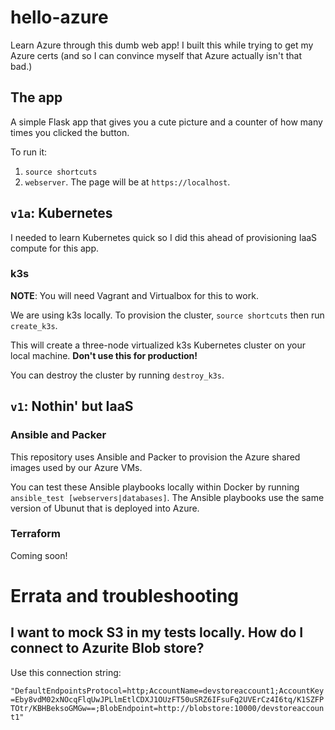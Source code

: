 # hello-azure

Learn Azure through this dumb web app! I built this while trying to get my Azure certs (and so I can
convince myself that Azure actually isn't that bad.)

## The app

A simple Flask app that gives you a cute picture and a counter of how many times you clicked the
button.

To run it:

1. `source shortcuts`
2. `webserver`. The page will be at `https://localhost`.

## `v1a`: Kubernetes

I needed to learn Kubernetes quick so I did this ahead of provisioning IaaS compute for this app.

### k3s

**NOTE**: You will need Vagrant and Virtualbox for this to work.

We are using k3s locally. To provision the cluster, `source shortcuts` then run `create_k3s`.

This will create a three-node virtualized k3s Kubernetes cluster on your local machine.
**Don't use this for production!**

You can destroy the cluster by running `destroy_k3s`.

## `v1`: Nothin' but IaaS

### Ansible and Packer

This repository uses Ansible and Packer to provision the Azure shared images used by our Azure VMs.

You can test these Ansible playbooks locally within Docker by running `ansible_test [webservers|databases]`.
The Ansible playbooks use the same version of Ubunut that is deployed into Azure.

### Terraform

Coming soon!

# Errata and troubleshooting

## I want to mock S3 in my tests locally. How do I connect to Azurite Blob store?

Use this connection string:

`"DefaultEndpointsProtocol=http;AccountName=devstoreaccount1;AccountKey=Eby8vdM02xNOcqFlqUwJPLlmEtlCDXJ1OUzFT50uSRZ6IFsuFq2UVErCz4I6tq/K1SZFPTOtr/KBHBeksoGMGw==;BlobEndpoint=http://blobstore:10000/devstoreaccount1"`
